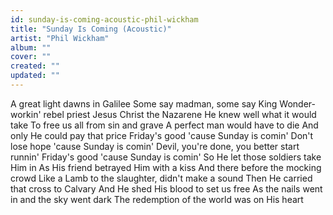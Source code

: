```yaml
---
id: sunday-is-coming-acoustic-phil-wickham
title: "Sunday Is Coming (Acoustic)"
artist: "Phil Wickham"
album: ""
cover: ""
created: ""
updated: ""
---
```


A great light dawns in Galilee
Some say madman, some say King
Wonder-workin' rebel priest
Jesus Christ the Nazarene
He knew well what it would take
To free us all from sin and grave
A perfect man would have to die
And only He could pay that price
Friday's good 'cause Sunday is comin'
Don't lose hope 'cause Sunday is comin'
Devil, you're done, you better start runnin'
Friday's good 'cause Sunday is comin'
So He let those soldiers take Him in
As His friend betrayed Him with a kiss
And there before the mocking crowd
Like a Lamb to the slaughter, didn't make a sound
Then He carried that cross to Calvary
And He shed His blood to set us free
As the nails went in and the sky went dark
The redemption of the world was on His heart